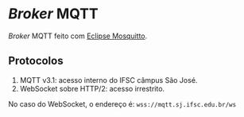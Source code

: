 # *Broker* MQTT
*Broker* MQTT feito com [Eclipse Mosquitto](https://mosquitto.org/).

## Protocolos
1. MQTT v3.1: acesso interno do IFSC câmpus São José.
1. WebSocket sobre HTTP/2: acesso irrestrito.

No caso do WebSocket, o endereço é: `wss://mqtt.sj.ifsc.edu.br/ws`
